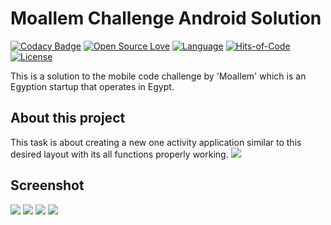 # Moallem Challenge Android Solution
[![Codacy Badge](https://api.codacy.com/project/badge/Grade/ffd5e905b356437c9922a086d02a6abb)](https://app.codacy.com/manual/Msoliman512/Moallem-Challenge?utm_source=github.com&utm_medium=referral&utm_content=Msoliman512/Moallem-Challenge&utm_campaign=Badge_Grade_Dashboard)
[![Open Source Love](https://badges.frapsoft.com/os/v1/open-source.svg?v=102)](https://github.com/Msoliman512/Moallem-Challenge)
[![Language](https://img.shields.io/github/languages/top/Msoliman512/Moallem-Challenge)](https://kotlinlang.org)
[![Hits-of-Code](https://hitsofcode.com/github/Msoliman512/Moallem-Challenge)](https://hitsofcode.com/view/github/Msoliman512/Moallem-Challenge)
[![License](https://img.shields.io/github/license/Msoliman512/Moallem-Challenge)](https://github.com/Msoliman512/Moallem-Challenge/blob/master/LICENSE)

This is a solution to the mobile code challenge by 'Moallem' which is an Egyption startup that operates in Egypt.

## About this project
This task is about creating a new one activity application similar to this desired layout with its all functions properly working.
![](Images/screenshot.png)

## Screenshot
![](Images/myScreenshot-1.jpg)
![](Images/myScreenshot-2.jpg)
![](Images/myScreenshot-3.jpg)
![](Images/myScreenshot-4.jpg)
